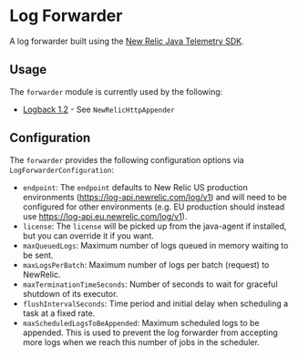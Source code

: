 # Log Forwarder

A log forwarder built using the [New Relic Java Telemetry SDK](https://github.com/newrelic/newrelic-telemetry-sdk-java).

## Usage 

The `forwarder` module is currently used by the following:
* [Logback 1.2](../logback/README.md#using-the-http-log-forwarder-from-within-your-app) - See `NewRelicHttpAppender`

## Configuration

The `forwarder` provides the following configuration options via `LogForwarderConfiguration`:
* `endpoint`: The `endpoint` defaults to New Relic US production environments (https://log-api.newrelic.com/log/v1) and will need to be configured for other environments (e.g. EU production should instead
  use https://log-api.eu.newrelic.com/log/v1).
* `license`: The `license` will be picked up from the java-agent if installed, but you can override it if you want.
* `maxQueuedLogs`: Maximum number of logs queued in memory waiting to be sent.
* `maxLogsPerBatch`: Maximum number of logs per batch (request) to NewRelic.
* `maxTerminationTimeSeconds`: Number of seconds to wait for graceful shutdown of its executor.
* `flushIntervalSeconds`: Time period and initial delay when scheduling a task at a fixed rate.
* `maxScheduledLogsToBeAppended`: Maximum scheduled logs to be appended. This is used to prevent the log forwarder from accepting more logs when we reach this number of jobs in the scheduler.
